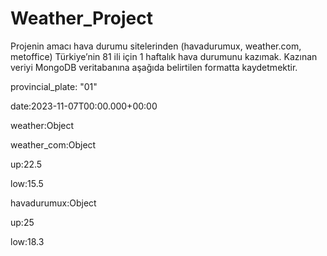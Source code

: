 # Weather_Project
Projenin amacı hava durumu sitelerinden (havadurumux, weather.com, metoffice) Türkiye’nin 81 ili için 1 haftalık  hava durumunu kazımak. Kazınan veriyi MongoDB veritabanına aşağıda belirtilen formatta kaydetmektir. 

provincial_plate: "01" 

date:2023-11-07T00:00.000+00:00 

weather:Object 

weather_com:Object 

up:22.5 

low:15.5 

havadurumux:Object 

up:25 

low:18.3 
